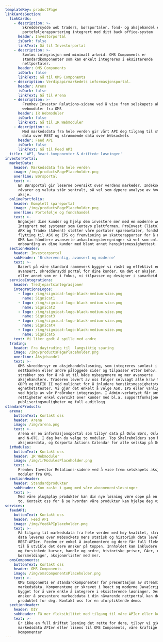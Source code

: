 ```yaml
---
templateKey: productPage
linkCardsSection:
  linkCards:
    - description: >-
        Skreddersydde web traders, børsportaler, fond- og aksjehandel og
        porteføljerapportering integrert med ditt back office-system
      header: Investorportal
      isDark: false
      linkText: Gå til Investorportal
    - description: >-
        Sømløs integrasjon med minimalt arbeid. OMS Components er
        standardkomponenter som kan enkelt integreres i eksisterende
        nettportaler.
      header: OMS Components
      isDark: false
      linkText: Gå til OMS Components
    - description: Verdipapirmarkedets informasjonsportal.
      header: Arena
      isDark: false
      linkText: Gå til Arena
    - description: >-
        Fremhev Investor Relations-sidene ved å vise frem selskapets aksje med
        webmoduler fra OMS
      header: IR Webmoduler
      isDark: false
      linkText: Gå til IR Webmoduler
    - description: >-
        Med markedsdata fra hele verden gir vårt API deg tilgang til statisk
        data over REST og strømmende data over Websockets
      header: Feed API
      isDark: false
      linkText: Gå til Feed API
  title: 'API, React-komponenter & driftede løsninger'
investorPortal:
  marketData:
    header: Markedsdata fra hele verden
    image: /img/productsPagePlaceholder.png
    overline: Børsportal
    text: >-
      En Børsportal gir leserne oversikt over verdens markeder. Indekser,
      råvarer og valuta står sentralt, så vel som dypere analyse av hver enkelt
      aksje.
  onlinePortfolio:
    header: Komplett spareportal
    image: /img/productsPagePlaceholder.png
    overline: Portefølje og fondshandel
    text: >-
      Engasjer dine kunder og hjelp dem investere mer med en moderne webløsning.
      Integrert med systemer som Centevo plattformen, ProInvest (Tieto) eller
      APX og Tradex (Advent) støtter våre portaler spareavtaler, fondshandel,
      flytting til ASK og IPS og fremvisning av skatterapporter for å nevne noe.
      OMS kan håndtere avanserte avkastningsberegninger så vel som online
      onboarding av dine kunder med blant annet hensiktsmessighettest.
  sectionHeader:
    header: Investorportal
    subHeader: 'Brukervennlig, avansert og moderne'
    text: >-
      Basert på våre standard rammeverk bygger vi raskt og effektivt en
      avansert, skreddersydd portal for dine kunder. Om det er aksjer, fond
      eller annet som er i fokus, vi tilpasser og designer i samarbeid med deg.
  serviceIntegrations:
    header: Tredjepartsintegrasjoner
    integrationsLogos:
      - logo: /img/signicat-logo-black-medium-size.png
        name: Signicat1
      - logo: /img/signicat-logo-black-medium-size.png
        name: Signicat2
      - logo: /img/signicat-logo-black-medium-size.png
        name: Signicat3
      - logo: /img/signicat-logo-black-medium-size.png
        name: Signicat4
      - logo: /img/signicat-logo-black-medium-size.png
        name: Signicat5
    text: Vi liker godt å spille med andre
  trading:
    header: Fra daytrading til  langsiktig sparing
    image: /img/productsPagePlaceholder.png
    overline: Aksjehandel
    text: >-
      OMS skreddersyr en aksjehandelsløsning, som integreres sømløst i
      nettbanken eller andre påloggede sider og tilpasser etter behov. Vi
      strekker oss for å nå ut til både nybegynnere og mer avanserte
      aksjehandlere. Traderen levert av oss følger selvsagt alle krav til UU,
      GDPR og MiFID II med mulighet for å inludere hensiktsmessighetstester og
      egnethetstester. Vi gjør det enkelt å velge ASK, IPS eller vanlig konto
      ved hjelp av vår ProBroker integrasjon. I Admin-verkøtyet får ansatte med
      rettigheter enkel oversikt over kunder med bl.a. supportfunksjoner,
      publiseringsmuligheter og full auditlogg
standardProducts:
  arena:
    buttonText: Kontakt oss
    header: Arena
    image: /img/arena.png
    text: >-
      Arena er en informasjonsportal som tilbyr data på Oslo Børs, Oslo Axess
      and N-OTC. I dag kan du velge to moduler, Top Shalreholders som har
      aksjonærdata, og Corporta Actions Calendar for alle selskap på Oslo Børs.
  irModules:
    buttonText: Kontakt oss
    header: IR Webmoduler
    image: /img/irModulesPlaceholder.png
    text: >-
      Fremhev Investor Relations-sidene ved å vise frem selskapets aksje med
      moduler fra OMS.
  sectionHeader:
    header: Standardprodukter
    subHeader: Kom raskt i gang med våre abonnementsløsninger
    text: >-
      Med våre plug&play produkter kan din nye løsning være oppe på en dag eller
      to. Kontakt oss for å se hvordan våre produkter kan hjelpe deg videre!
services:
  feedAPI:
    buttonText: Kontakt oss
    header: Feed API
    image: /img/feedAPIplaceholder.png
    text: >-
      Få tilgang til markedsdata fra hele verden med høy kvalitet, strømmende
      data leveres over Websockets mens statisk og historisk data levelers over
      REST-APIer. Feeden er enkel å implementere og dere får full fleksibilitet
      til å utvikle det dere ønsker på toppen. Innholdet kan inkludere sanntid
      og forsinkede kurser, handle og ordre, historiske priser, CAer, utbytte,
      børsmeldinger, aksjonærlister med mer.
  omsComponents:
    buttonText: Kontakt oss
    header: OMS Components
    image: /img/omsComponentsPlaceholder.png
    text: >-
      OMS Components er standardkomponenter for presentasjon av streaming
      markedsdata. Komponentene er skrevet i React og moderne JavaScript og
      bygget for å være enkle å integrere i eksisterende løsninger. Dersom du
      ønsker å presentere markedsdata i din nåværende nettportal kan dette være
      produktet for deg. Kontakt oss for en uforpliktende demo.
  sectionHeader:
    header: DIY
    subHeader: Få mer fleksibilitet med tilgang til våre APIer eller komponentbibliotek
    text: >-
      Er ikke en full driftet løsning det rette for dere, tilbyr vi gjerne
      markedsdata APIer eller lisens til OMS Components, våre kraftige React
      komponenter
---
```

